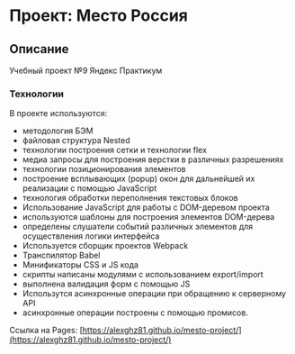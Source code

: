 # Проект: Место Россия

## Описание
Учебный проект №9 Яндекс Практикум

### Технологии
В проекте используются:
* методология БЭМ
* файловая структура Nested
* технологии построения сетки и технологии flex
* медиа запросы для построения верстки в различных разрешениях
* технологии позиционирования элементов
* построение всплывающих (popup) окон для дальнейшей их реализации с помощью JavaScript
* технология обработки переполнения текстовых блоков
* Использование JavaScript для работы с DOM-деревом проекта
* используются шаблоны для построения элементов DOM-дерева
* определены слушатели событий различных элементов для осуществления логики интерфейса
* Используется сборщик проектов Webpack
* Транспилятор Babel
* Минификаторы CSS и JS кода
* скрипты написаны модулями с использованием export/import
* выполнена валидация форм с помощью JS
* Использутся асинхронные операции при обращению к серверному API
* асинхронные операции построены с помощью промисов. 

Ссылка на Pages: [https://alexghz81.github.io/mesto-project/](https://alexghz81.github.io/mesto-project/)

